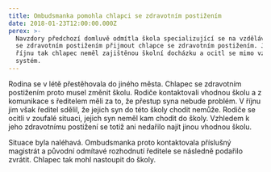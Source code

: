 ```yaml
---
title: Ombudsmanka pomohla chlapci se zdravotním postižením
date: 2018-01-23T12:00:00.000Z
perex: >-
  Navzdory předchozí domluvě odmítla škola specializující se na vzdělávání dětí
  se zdravotním postižením přijmout chlapce se zdravotním postižením. Ještě v
  říjnu tak chlapec neměl zajištěnou školní docházku a ocitl se mimo vzdělávací
  systém.
---
```




Rodina se v létě přestěhovala do jiného města. Chlapec se zdravotním postižením proto musel změnit školu. Rodiče kontaktovali vhodnou školu a z komunikace s ředitelem měli za to, že přestup syna nebude problém. V říjnu jim však ředitel sdělil, že jejich syn do této školy chodit nemůže. Rodiče se ocitli v zoufalé situaci, jejich syn neměl kam chodit do školy. Vzhledem k jeho zdravotnímu postižení se totiž ani nedařilo najít jinou vhodnou školu.  



Situace byla naléhavá. Ombudsmanka proto kontaktovala příslušný magistrát a původní odmítavé rozhodnutí ředitele se následně podařilo zvrátit. Chlapec tak mohl nastoupit do školy. 



